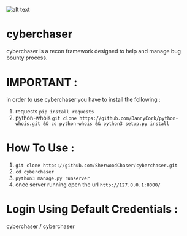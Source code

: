 ![alt text](https://github.com/SherwoodChaser/cyberchaser/blob/main/Screen%20Shot%202022-04-08%20at%2003.37.41.png?raw=true)



# cyberchaser
cyberchaser is a recon framework designed to help and manage bug bounty process.

# IMPORTANT :
in order to use cyberchaser you have to install the following :
1. requests 
  `pip install requests`
3. python-whois 
  `git clone https://github.com/DannyCork/python-whois.git && cd python-whois && python3 setup.py install`

# How To Use :
1. `git clone https://github.com/SherwoodChaser/cyberchaser.git`
2. `cd cyberchaser`
3. `python3 manage.py runserver`
4. once server running open the url `http://127.0.0.1:8000/`

# Login Using Default Credentials :
cyberchaser / cyberchaser
